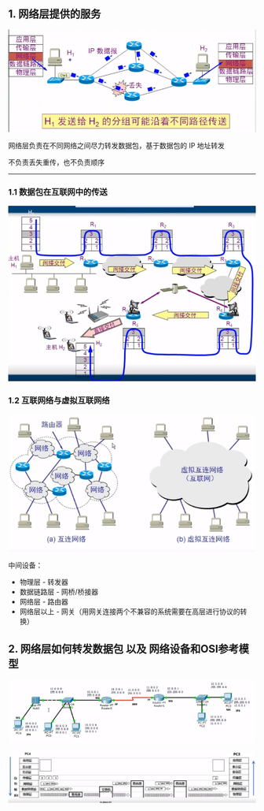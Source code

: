 ## 1. 网络层提供的服务

![computer-45.png](/doc/imgs/computer/computer-45.png)

网络层负责在不同网络之间尽力转发数据包，基于数据包的 IP 地址转发

不负责丢失重传，也不负责顺序

----

### 1.1 数据包在互联网中的传送

![computer-46.png](/doc/imgs/computer/computer-46.png)

### 1.2 互联网络与虚拟互联网络

![computer-47.png](/doc/imgs/computer/computer-47.png)

中间设备：
* 物理层 - 转发器
* 数据链路层 - 网桥/桥接器
* 网络层 - 路由器
* 网络层以上 - 网关（用网关连接两个不兼容的系统需要在高层进行协议的转换）

## 2. 网络层如何转发数据包 以及 网络设备和OSI参考模型

![computer-48.png](/doc/imgs/computer/computer-48.png)

![computer-49.png](/doc/imgs/computer/computer-49.png)